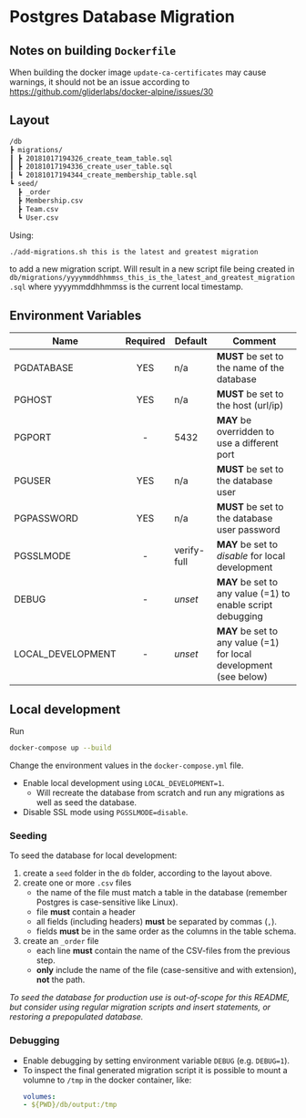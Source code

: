 # Postgres Database Migration

## Notes on building `Dockerfile`

When building the docker image `update-ca-certificates` may cause warnings, it should not be an issue according to https://github.com/gliderlabs/docker-alpine/issues/30

## Layout

```bash
/db
┣ migrations/
┃ ┣ 20181017194326_create_team_table.sql
┃ ┣ 20181017194336_create_user_table.sql
┃ ┗ 20181017194344_create_membership_table.sql
┗ seed/
  ┣ _order
  ┣ Membership.csv
  ┣ Team.csv
  ┗ User.csv
```

Using:

```bash
./add-migrations.sh this is the latest and greatest migration
```

to add a new migration script. Will result in a new script file being created in `db/migrations/yyyymmddhhmmss_this_is_the_latest_and_greatest_migration.sql` where yyyymmddhhmmss is the current local timestamp.

## Environment Variables

| Name              | Required | Default     | Comment                                                            |
|-------------------|:--------:|-------------|--------------------------------------------------------------------|
| PGDATABASE        |    YES   | n/a         | **MUST** be set to the name of the database                        |
| PGHOST            |    YES   | n/a         | **MUST** be set to the host (url/ip)                               |
| PGPORT            |     -    | 5432        | **MAY** be overridden to use a different port                      |
| PGUSER            |    YES   | n/a         | **MUST** be set to the database user                               |
| PGPASSWORD        |    YES   | n/a         | **MUST** be set to the database user password                      |
| PGSSLMODE         |     -    | verify-full | **MAY** be set to *disable* for local development                  |
| DEBUG             |     -    | *unset*     | **MAY** be set to any value (=1) to enable script debugging        |
| LOCAL_DEVELOPMENT |     -    | *unset*     | **MAY** be set to any value (=1) for local development (see below) |

## Local development

Run

```bash
docker-compose up --build
```
Change the environment values in the `docker-compose.yml` file.

* Enable local development using `LOCAL_DEVELOPMENT=1`.
    *  Will recreate the database from scratch and run any migrations as well as seed the database.
* Disable SSL mode using `PGSSLMODE=disable`.

### Seeding

To seed the database for local development:

1. create a `seed` folder in the `db` folder, according to the layout above.
1. create one or more `.csv` files
    * the name of the file must match a table in the database (remember Postgres is case-sensitive like Linux).
    * file **must** contain a header
    * all fields (including headers) **must** be separated by commas (`,`).
    * fields **must** be in the same order as the columns in the table schema.
1. create an `_order` file
    * each line **must** contain the name of the CSV-files from the previous step.
    * **only** include the name of the file (case-sensitive and with extension), **not** the path.

*To seed the database for production use is out-of-scope for this README, but consider using regular migration scripts and insert statements, or restoring a prepopulated database.*

### Debugging

* Enable debugging by setting environment variable `DEBUG` (e.g. `DEBUG=1`).
* To inspect the final generated migration script it is possible to mount a volumne to `/tmp` in the docker container, like:
    ```yaml
    volumes:
    - ${PWD}/db/output:/tmp
    ```
